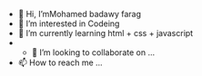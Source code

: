 - 👋 Hi, I’mMohamed badawy farag
- 👀 I’m interested in Codeing 
- 🌱 I’m currently learning html + css + javascript
-  - 💞️ I’m looking to collaborate on ...
- 📫 How to reach me ...

<!---
M-Badawy-Farag/M-Badawy-Farag is a ✨ special ✨ repository because its `README.md` (this file) appears on your GitHub profile.
You can click the Preview link to take a look at your changes.
--->
